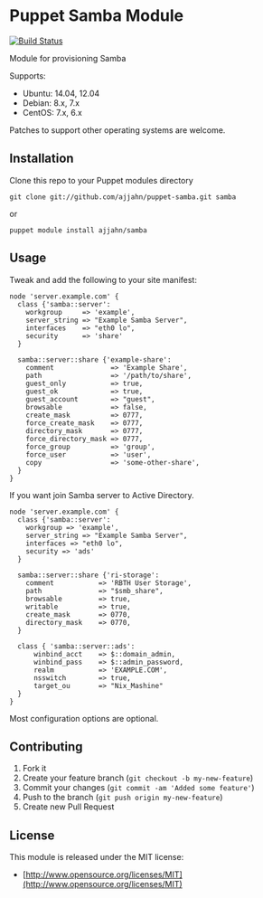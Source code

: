 # Puppet Samba Module

[![Build Status](https://travis-ci.org/ajjahn/puppet-samba.png?branch=master)](https://travis-ci.org/ajjahn/puppet-samba)

Module for provisioning Samba

Supports:

* Ubuntu: 14.04, 12.04
* Debian: 8.x, 7.x
* CentOS: 7.x, 6.x

Patches to support other operating systems are welcome.

## Installation

Clone this repo to your Puppet modules directory

    git clone git://github.com/ajjahn/puppet-samba.git samba

or

    puppet module install ajjahn/samba

## Usage

Tweak and add the following to your site manifest:

```puppet
node 'server.example.com' {
  class {'samba::server':
    workgroup     => 'example',
    server_string => "Example Samba Server",
    interfaces    => "eth0 lo",
    security      => 'share'
  }

  samba::server::share {'example-share':
    comment              => 'Example Share',
    path                 => '/path/to/share',
    guest_only           => true,
    guest_ok             => true,
    guest_account        => "guest",
    browsable            => false,
    create_mask          => 0777,
    force_create_mask    => 0777,
    directory_mask       => 0777,
    force_directory_mask => 0777,
    force_group          => 'group',
    force_user           => 'user',
    copy                 => 'some-other-share',
  }
}
```

If you want join Samba server to Active Directory.

```puppet
node 'server.example.com' {
  class {'samba::server':
    workgroup => 'example',
    server_string => "Example Samba Server",
    interfaces => "eth0 lo",
    security => 'ads'
  }

  samba::server::share {'ri-storage':
    comment           => 'RBTH User Storage',
    path              => "$smb_share",
    browsable         => true,
    writable          => true,
    create_mask       => 0770,
    directory_mask    => 0770,
  }

  class { 'samba::server::ads':
      winbind_acct    => $::domain_admin,
      winbind_pass    => $::admin_password,
      realm           => 'EXAMPLE.COM',
      nsswitch        => true,
      target_ou       => "Nix_Mashine"
  }
}
```

Most configuration options are optional.

## Contributing

1. Fork it
2. Create your feature branch (`git checkout -b my-new-feature`)
3. Commit your changes (`git commit -am 'Added some feature'`)
4. Push to the branch (`git push origin my-new-feature`)
5. Create new Pull Request

## License

This module is released under the MIT license:

* [http://www.opensource.org/licenses/MIT](http://www.opensource.org/licenses/MIT)
